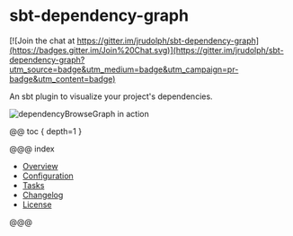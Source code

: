 # sbt-dependency-graph

[![Join the chat at https://gitter.im/jrudolph/sbt-dependency-graph](https://badges.gitter.im/Join%20Chat.svg)](https://gitter.im/jrudolph/sbt-dependency-graph?utm_source=badge&utm_medium=badge&utm_campaign=pr-badge&utm_content=badge)

An sbt plugin to visualize your project's dependencies.

![dependencyBrowseGraph in action](https://gist.githubusercontent.com/jrudolph/941754bcf67a0fafe495/raw/7d80d766feb7af6ba2a69494e1f3ceb1fd40d4da/Screenshot%2520from%25202015-11-26%252014:18:19.png)

@@ toc { depth=1 }

@@@ index

 * [Overview](overview.md)
 * [Configuration](configuration.md)
 * [Tasks](tasks/index.md)
 * [Changelog](changelog.md)
 * [License](license.md)

@@@